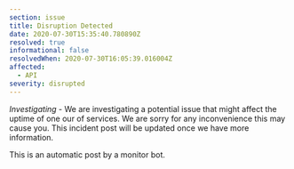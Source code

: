 ```yaml
---
section: issue
title: Disruption Detected
date: 2020-07-30T15:35:40.780890Z
resolved: true
informational: false
resolvedWhen: 2020-07-30T16:05:39.016004Z
affected:
  - API
severity: disrupted
---
```

*Investigating* - We are investigating a potential issue that might affect the uptime of one our of services. We are sorry for any inconvenience this may cause you. This incident post will be updated once we have more information.

This is an automatic post by a monitor bot.
        